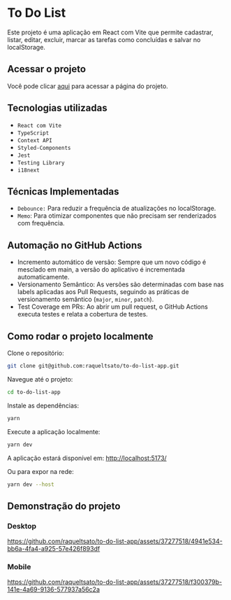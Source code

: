 # To Do List

Este projeto é uma aplicação em React com Vite que permite cadastrar, listar, editar, excluir, marcar as tarefas como concluídas e salvar no localStorage.

## Acessar o projeto
Você pode clicar [aqui](https://to-do-list-app-one-delta.vercel.app/) para acessar a página do projeto.


## Tecnologias utilizadas
- `React com Vite`
- `TypeScript`
- `Context API`
- `Styled-Components`
-  `Jest`
- `Testing Library`
- `i18next`

## Técnicas Implementadas
- `Debounce:` Para reduzir a frequência de atualizações no localStorage.
- `Memo`: Para otimizar componentes que não precisam ser renderizados com frequência.

## Automação no GitHub Actions
- Incremento automático de versão: Sempre que um novo código é mesclado em main, a versão do aplicativo é incrementada automaticamente.
- Versionamento Semântico: As versões são determinadas com base nas labels aplicadas aos Pull Requests, seguindo as práticas de versionamento semântico (`major`, `minor`, `patch`).
- Test Coverage em PRs: Ao abrir um pull request, o GitHub Actions executa testes e relata a cobertura de testes.

## Como rodar o projeto localmente

Clone o repositório:

```sh
git clone git@github.com:raqueltsato/to-do-list-app.git
```

Navegue até o projeto:
```sh
cd to-do-list-app
```

Instale as dependências:
```sh
yarn
```

Execute a aplicação localmente:
```sh
yarn dev
```
A aplicação estará disponível em: [http://localhost:5173/](http://localhost:5173/)

Ou para expor na rede:
```sh
yarn dev --host
```

## Demonstração  do projeto

### Desktop
https://github.com/raqueltsato/to-do-list-app/assets/37277518/4941e534-bb6a-4fa4-a925-57e426f893df



### Mobile
https://github.com/raqueltsato/to-do-list-app/assets/37277518/f300379b-141e-4a69-9136-577937a56c2a




